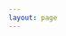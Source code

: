 ```yaml
---
layout: page
---
```


<!-- <Intro/> -->
<Intro :url="'./resume/index.html'" />
<script setup>
import Intro from './components/Intro.vue'
</script>